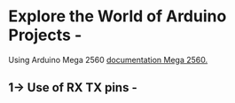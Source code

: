 # Explore the World of Arduino Projects  -
Using Arduino Mega 2560 <a href="https://docs.arduino.cc/hardware/mega-2560/"> documentation Mega 2560. </a> 

## 1-> Use of RX TX pins -

